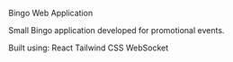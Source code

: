 Bingo Web Application

Small Bingo application developed for promotional events.

Built using:
React
Tailwind CSS
WebSocket